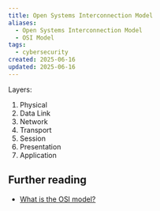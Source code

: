 ```yaml
---
title: Open Systems Interconnection Model
aliases:
  - Open Systems Interconnection Model
  - OSI Model
tags:
  - cybersecurity
created: 2025-06-16
updated: 2025-06-16
---
```


Layers:

1. Physical
2. Data Link
3. Network
4. Transport
5. Session
6. Presentation
7. Application

## Further reading

- [What is the OSI model?](https://www.geeksforgeeks.org/open-systems-interconnection-model-osi/)